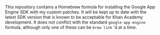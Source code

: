 This repository contains a Homebrew formula for installing the Google App
Engine SDK with my custom patches. It will be kept up to date with the latest
SDK version that is known to be acceptable for Khan Academy development. It
does not conflict with the standard `google-app-engine` formula, although only
one of these can be `brew link` 'd at a time.
